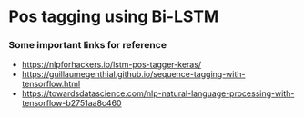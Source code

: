# Pos tagging using Bi-LSTM
### Some important links for reference
* https://nlpforhackers.io/lstm-pos-tagger-keras/
* https://guillaumegenthial.github.io/sequence-tagging-with-tensorflow.html
* https://towardsdatascience.com/nlp-natural-language-processing-with-tensorflow-b2751aa8c460